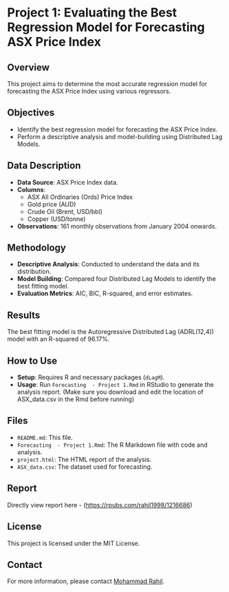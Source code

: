 # Project 1: Evaluating the Best Regression Model for Forecasting ASX Price Index

## Overview
This project aims to determine the most accurate regression model for forecasting the ASX Price Index using various regressors.

## Objectives
- Identify the best regression model for forecasting the ASX Price Index.
- Perform a descriptive analysis and model-building using Distributed Lag Models.

## Data Description
- **Data Source**: ASX Price Index data.
- **Columns**:
  - ASX All Ordinaries (Ords) Price Index
  - Gold price (AUD)
  - Crude Oil (Brent, USD/bbl)
  - Copper (USD/tonne)
- **Observations**: 161 monthly observations from January 2004 onwards.

## Methodology
- **Descriptive Analysis**: Conducted to understand the data and its distribution.
- **Model Building**: Compared four Distributed Lag Models to identify the best fitting model.
- **Evaluation Metrics**: AIC, BIC, R-squared, and error estimates.

## Results
The best fitting model is the Autoregressive Distributed Lag (ADRL(12,4)) model with an R-squared of 96.17%.

## How to Use
- **Setup**: Requires R and necessary packages (`dLagM`).
- **Usage**: Run `Forecasting  - Project 1.Rmd` in RStudio to generate the analysis report. (Make sure you download and edit the location of ASX_data.csv in the Rmd before running) 

## Files
- `README.md`: This file.
- `Forecasting  - Project 1.Rmd`: The R Markdown file with code and analysis.
- `project.html`: The HTML report of the analysis.
- `ASX_data.csv`: The dataset used for forecasting.

## Report
Directly view report here -
(https://rpubs.com/rahil1998/1216686)

## License
This project is licensed under the MIT License.

## Contact
For more information, please contact [Mohammad Rahil](mailto:smrahil98@gmail.com).
